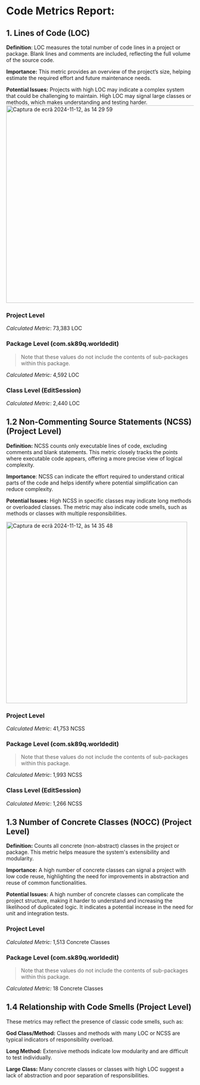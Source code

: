 # Code Metrics Report: 
## 1. Lines of Code (LOC)
**Definition**: LOC measures the total number of code lines in a project or package. Blank lines and comments are included, reflecting the full volume of the source code.

**Importance:** This metric provides an overview of the project’s size, helping estimate the required effort and future maintenance needs.

**Potential Issues:** Projects with high LOC may indicate a complex system that could be challenging to maintain.
High LOC may signal large classes or methods, which makes understanding and testing harder.
<img width="529" alt="Captura de ecrã 2024-11-12, às 14 29 59" src="https://github.com/user-attachments/assets/75b379ef-be64-4eda-9122-e262369ed845">

### Project Level
*Calculated Metric*: 73,383 LOC
### Package Level (com.sk89q.worldedit)
> Note that these values do not include the contents of sub-packages within this package.

*Calculated Metric:* 4,592 LOC
### Class Level (EditSession)
*Calculated Metric*: 2,440 LOC



## 1.2 Non-Commenting Source Statements (NCSS) (Project Level)
**Definition:** NCSS counts only executable lines of code, excluding comments and blank statements. This metric closely tracks the points where executable code appears, offering a more precise view of logical complexity.

**Importance**: NCSS can indicate the effort required to understand critical parts of the code and helps identify where potential simplification can reduce complexity.

**Potential Issues:** High NCSS in specific classes may indicate long methods or overloaded classes.
The metric may also indicate code smells, such as methods or classes with multiple responsibilities.

<img width="486" alt="Captura de ecrã 2024-11-12, às 14 35 48" src="https://github.com/user-attachments/assets/e4a6bd66-d4fe-41d6-946e-4942314cca7e">

### Project Level
*Calculated Metric*: 41,753 NCSS
### Package Level (com.sk89q.worldedit)
> Note that these values do not include the contents of sub-packages within this package.

*Calculated Metric*: 1,993 NCSS
### Class Level (EditSession)
*Calculated Metric*: 1,266 NCSS
## 1.3 Number of Concrete Classes (NOCC) (Project Level)
**Definition:** Counts all concrete (non-abstract) classes in the project or package. This metric helps measure the system's extensibility and modularity.

**Importance:** A high number of concrete classes can signal a project with low code reuse, highlighting the need for improvements in abstraction and reuse of common functionalities.

**Potential Issues:**
A high number of concrete classes can complicate the project structure, making it harder to understand and increasing the likelihood of duplicated logic. It indicates a potential increase in the need for unit and integration tests.

### Project Level
*Calculated Metric:* 1,513 Concrete Classes
### Package Level (com.sk89q.worldedit)
> Note that these values do not include the contents of sub-packages within this package.

*Calculated Metric:* 18 Concrete Classes

## 1.4 Relationship with Code Smells (Project Level)
These metrics may reflect the presence of classic code smells, such as:

**God Class/Method:** Classes and methods with many LOC or NCSS are typical indicators of responsibility overload.

**Long Method:** Extensive methods indicate low modularity and are difficult to test individually.

**Large Class:** Many concrete classes or classes with high LOC suggest a lack of abstraction and poor separation of responsibilities.
